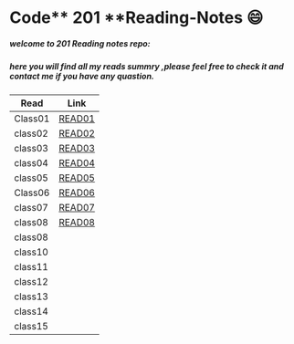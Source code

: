 # Code** 201 **Reading-Notes :smile:

##### welcome to 201 Reading notes repo:

##### here you will find all my reads summry ,please feel free to check it and contact me if you have any quastion.


| Read          | Link                                                                    |
| ----------| ----------------------------------------------------------------------------|
| Class01| [READ01](https://nisreenissa.github.io/Code201Reading-Notes/Class01)                   |
| class02 | [READ02](https://nisreenissa.github.io/Code201Reading-Notes/class02) | 
| class03|  [READ03](https://nisreenissa.github.io/Code201Reading-Notes/class03) | 
| class04 | [READ04](https://nisreenissa.github.io/Code201Reading-Notes/class04) | 
| class05 | [READ05](https://nisreenissa.github.io/Code201Reading-Notes/class05) |
| Class06 | [READ06](https://nisreenissa.github.io/Code201Reading-Notes/class06)                   |
| class07 | [READ07](https://nisreenissa.github.io/Code201Reading-Notes/class06) | 
| class08 | [READ08](https://nisreenissa.github.io/Code201Reading-Notes/class08) | 
| class08 | []() | 
| class10 | []() | 
| class11 | []() | 
| class12 | []() |     
| class13 | []() | 
| class14 | []() | 
| class15 | []() | 
